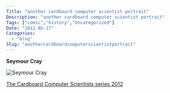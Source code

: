 ```yaml
---
Title: "another cardboard computer scientist portrait"
Description: "another cardboard computer scientist portrait"
Tags: ["comic","history","Uncategorized"]
Date: "2012-05-17"
Categories:
  - "blog"
Slug: "anothercardboardcomputerscientistportrait"
---
```

<p><strong>Seymour Cray</strong></p><p><img src="http://farm8.staticflickr.com/7234/7201335100_51b91c38da_b.jpg" alt="Seymour Cray" /></p><p><a href="http://drawingb0ard.blogspot.com/search/label/cardboard%20computer%20scientists" title="Drawing B0ard" target="_blank">The Cardboard Computer Scientists series 2012</a></p>

